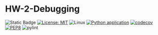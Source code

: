 # HW-2-Debugging

![Static Badge](https://img.shields.io/badge/python-3.13-blue) [![License: MIT](https://img.shields.io/badge/License-MIT-yellow.svg)](https://opensource.org/licenses/MIT) ![Linux](https://img.shields.io/badge/Linux-FCC624?style=for-the-badge&logo=linux&logoColor=black) [![Python application](https://github.com/SE24-Group-43/HW-2-Debugging/actions/workflows/python-app.yml/badge.svg)](https://github.com/SE24-Group-43/HW-2-Debugging/actions/workflows/python-app.yml) [![codecov](https://codecov.io/gh/SE24-Group-43/HW-2-Debugging/graph/badge.svg?token=T9WGZA1ZR5)](https://codecov.io/gh/SE24-Group-43/HW-2-Debugging) [![PEP8](https://img.shields.io/badge/code%20style-pep8-orange.svg)](https://www.python.org/dev/peps/pep-0008/) ![pylint]()
